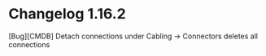# Changelog 1.16.2

[Bug][CMDB] Detach connections under Cabling -> Connectors deletes all connections<br>
